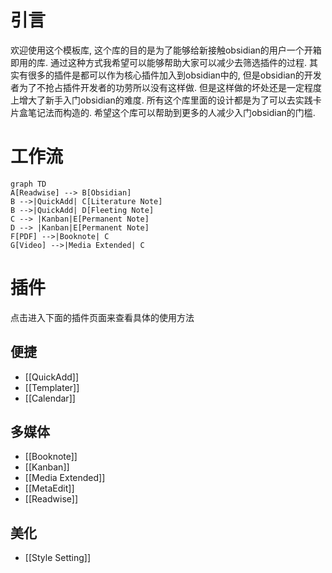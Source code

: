 # 引言
欢迎使用这个模板库, 这个库的目的是为了能够给新接触obsidian的用户一个开箱即用的库. 通过这种方式我希望可以能够帮助大家可以减少去筛选插件的过程. 其实有很多的插件是都可以作为核心插件加入到obsidian中的, 但是obsidian的开发者为了不抢占插件开发者的功劳所以没有这样做. 但是这样做的坏处还是一定程度上增大了新手入门obsidian的难度. 所有这个库里面的设计都是为了可以去实践卡片盒笔记法而构造的. 希望这个库可以帮助到更多的人减少入门obsidian的门槛.

# 工作流

```mermaid
graph TD
A[Readwise] --> B[Obsidian]
B -->|QuickAdd| C[Literature Note]
B -->|QuickAdd| D[Fleeting Note]
C --> |Kanban|E[Permanent Note]
D --> |Kanban|E[Permanent Note]
F[PDF] -->|Booknote| C
G[Video] -->|Media Extended| C
```

# 插件
点击进入下面的插件页面来查看具体的使用方法


## 便捷
- [[QuickAdd]]
- [[Templater]]
- [[Calendar]]


## 多媒体
- [[Booknote]]
- [[Kanban]]
- [[Media Extended]]
- [[MetaEdit]]
- [[Readwise]]


## 美化
- [[Style Setting]]





